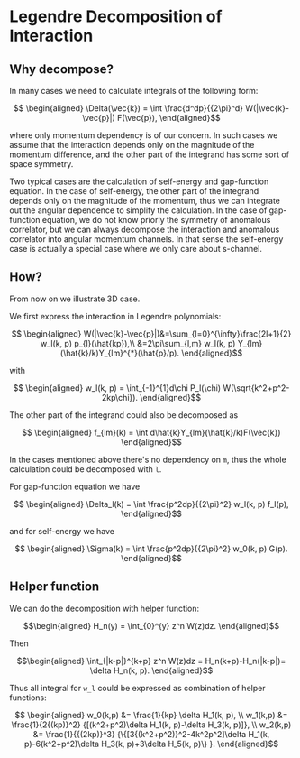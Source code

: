 
# Legendre Decomposition of Interaction


## Why decompose?

In many cases we need to calculate integrals of the following form:
```math
   \begin{aligned}
\Delta(\vec{k}) = \int \frac{d^dp}{{2\pi}^d} W(|\vec{k}-\vec{p}|) F(\vec{p}),
   \end{aligned}
```
where only momentum dependency is of our concern.
In such cases we assume that the interaction depends only on the magnitude of
the momentum difference, and the other part of the integrand has some sort of
space symmetry.

Two typical cases are the calculation of self-energy and gap-function equation.
In the case of self-energy, the other part of the integrand depends only on the
magnitude of the momentum, thus we can integrate out the angular dependence to
simplify the calculation. In the case of gap-function equation, we do not know
priorly the symmetry of anomalous correlator, but we can always decompose the
interaction and anomalous correlator into angular momentum channels. In that sense
the self-energy case is actually a special case where we only care about s-channel.


## How?

From now on we illustrate 3D case.

We first express the interaction in Legendre polynomials:
```math
   \begin{aligned}
W(|\vec{k}-\vec{p}|)&=\sum_{l=0}^{\infty}\frac{2l+1}{2} w_l(k, p) p_{l}(\hat{kp}),\\
&=2\pi\sum_{l,m} w_l(k, p) Y_{lm}(\hat{k}/k)Y_{lm}^{*}(\hat{p}/p).
   \end{aligned}
```
with
```math
   \begin{aligned}
w_l(k, p) = \int_{-1}^{1}d\chi P_l(\chi) W(\sqrt{k^2+p^2-2kp\chi}).
   \end{aligned}
```
The other part of the integrand could also be decomposed as
```math
   \begin{aligned}
f_{lm}(k) = \int d\hat{k}Y_{lm}(\hat{k}/k)F(\vec{k})
   \end{aligned}
```
In the cases mentioned above there's no dependency on ``m``, thus the whole calculation
could be decomposed with ``l``.

For gap-function equation we have
```math
   \begin{aligned}
\Delta_l(k) = \int \frac{p^2dp}{{2\pi}^2} w_l(k, p) f_l(p),
   \end{aligned}
```
and for self-energy we have
```math
   \begin{aligned}
\Sigma(k) = \int \frac{p^2dp}{{2\pi}^2} w_0(k, p) G(p).
   \end{aligned}
```

## Helper function

We can do the decomposition with helper function:
```math
\begin{aligned}
H_n(y) = \int_{0}^{y} z^n W(z)dz.
\end{aligned}
```
Then
```math
\begin{aligned}
\int_{|k-p|}^{k+p} z^n W(z)dz = H_n(k+p)-H_n(|k-p|)= \delta H_n(k, p).
\end{aligned}
```
Thus all integral for ``w_l`` could be expressed as combination of helper functions:
```math
   \begin{aligned}
w_0(k,p) &= \frac{1}{kp} \delta H_1(k, p), \\
w_1(k,p) &= \frac{1}{2{(kp)}^2} {[(k^2+p^2)\delta H_1(k, p)-\delta H_3(k, p)]}, \\
w_2(k,p) &= \frac{1}{{(2kp)}^3}
{\{[3{(k^2+p^2)}^2-4k^2p^2]\delta H_1(k, p)-6(k^2+p^2)\delta H_3(k, p)+3\delta H_5(k, p)\} }.
   \end{aligned}
```
